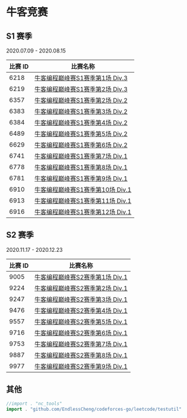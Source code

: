 # 牛客竞赛

## S1 赛季

2020.07.09 - 2020.08.15

|比赛 ID|比赛名称|
|---|---|
|6218|[牛客编程巅峰赛S1赛季第1场 Div.3](https://ac.nowcoder.com/acm/contest/6218)|
|6219|[牛客编程巅峰赛S1赛季第2场 Div.3](https://ac.nowcoder.com/acm/contest/6219)|
|6357|[牛客编程巅峰赛S1赛季第2场 Div.2](https://ac.nowcoder.com/acm/contest/6357)|
|6383|[牛客编程巅峰赛S1赛季第3场 Div.2](https://ac.nowcoder.com/acm/contest/6383)|
|6384|[牛客编程巅峰赛S1赛季第4场 Div.2](https://ac.nowcoder.com/acm/contest/6384)|
|6489|[牛客编程巅峰赛S1赛季第5场 Div.2](https://ac.nowcoder.com/acm/contest/6489)|
|6629|[牛客编程巅峰赛S1赛季第6场 Div.2](https://ac.nowcoder.com/acm/contest/6629)|
|6741|[牛客编程巅峰赛S1赛季第7场 Div.1](https://ac.nowcoder.com/acm/contest/6741)|
|6778|[牛客编程巅峰赛S1赛季第8场 Div.1](https://ac.nowcoder.com/acm/contest/6778)|
|6781|[牛客编程巅峰赛S1赛季第9场 Div.1](https://ac.nowcoder.com/acm/contest/6781)|
|6910|[牛客编程巅峰赛S1赛季第10场 Div.1](https://ac.nowcoder.com/acm/contest/6910)|
|6913|[牛客编程巅峰赛S1赛季第11场 Div.1](https://ac.nowcoder.com/acm/contest/6913)|
|6916|[牛客编程巅峰赛S1赛季第12场 Div.1](https://ac.nowcoder.com/acm/contest/6916)|

## S2 赛季

2020.11.17 - 2020.12.23

|比赛 ID|比赛名称|
|---|---|
|9005|[牛客编程巅峰赛S2赛季第1场 Div.1](https://ac.nowcoder.com/acm/contest/9005)|
|9224|[牛客编程巅峰赛S2赛季第2场 Div.1](https://ac.nowcoder.com/acm/contest/9224)|
|9247|[牛客编程巅峰赛S2赛季第3场 Div.1](https://ac.nowcoder.com/acm/contest/9247)|
|9476|[牛客编程巅峰赛S2赛季第4场 Div.1](https://ac.nowcoder.com/acm/contest/9476)|
|9557|[牛客编程巅峰赛S2赛季第5场 Div.1](https://ac.nowcoder.com/acm/contest/9557)|
|9716|[牛客编程巅峰赛S2赛季第6场 Div.1](https://ac.nowcoder.com/acm/contest/9716)|
|9753|[牛客编程巅峰赛S2赛季第7场 Div.1](https://ac.nowcoder.com/acm/contest/9753)|
|9887|[牛客编程巅峰赛S2赛季第8场 Div.1](https://ac.nowcoder.com/acm/contest/9887)|
|9977|[牛客编程巅峰赛S2赛季第9场 Div.1](https://ac.nowcoder.com/acm/contest/9977)|

## 其他

```go
//import . "nc_tools"
import . "github.com/EndlessCheng/codeforces-go/leetcode/testutil"
```

